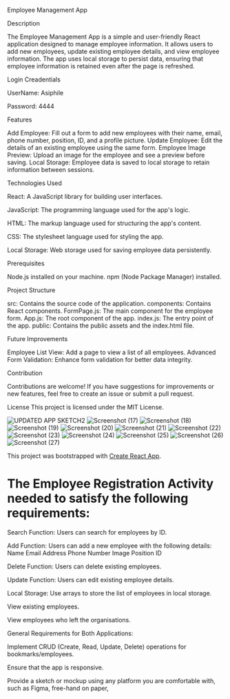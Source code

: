 Employee Management App


Description

The Employee Management App is a simple and user-friendly React application designed to manage employee information. It allows users to add new employees, update existing employee details, and view employee information. The app uses local storage to persist data, ensuring that employee information is retained even after the page is refreshed.


Login Creadentials

UserName: Asiphile

Password: 4444


Features

Add Employee: Fill out a form to add new employees with their name, email, phone number, position, ID, and a profile picture.
Update Employee: Edit the details of an existing employee using the same form.
Employee Image Preview: Upload an image for the employee and see a preview before saving.
Local Storage: Employee data is saved to local storage to retain information between sessions.


Technologies Used

React: A JavaScript library for building user interfaces.

JavaScript: The programming language used for the app's logic.

HTML: The markup language used for structuring the app's content.

CSS: The stylesheet language used for styling the app.

Local Storage: Web storage used for saving employee data persistently.





Prerequisites

Node.js installed on your machine.
npm (Node Package Manager) installed.


Project Structure

src: Contains the source code of the application.
components: Contains React components.
FormPage.js: The main component for the employee form.
App.js: The root component of the app.
index.js: The entry point of the app.
public: Contains the public assets and the index.html file.


Future Improvements

Employee List View: Add a page to view a list of all employees.
Advanced Form Validation: Enhance form validation for better data integrity.


Contribution

Contributions are welcome! If you have suggestions for improvements or new features, feel free to create an issue or submit a pull request.

License
This project is licensed under the MIT License.


![UPDATED APP SKETCH2](https://github.com/user-attachments/assets/2f3d7c0c-4491-49b9-a04c-acb6ab6236d1)
![Screenshot (17)](https://github.com/user-attachments/assets/6a9ef953-9bd7-4cb2-bc13-a823c200badf)
![Screenshot (18)](https://github.com/user-attachments/assets/cca4ceaf-2a4e-4ced-b77d-319ec4700ddb)
![Screenshot (19)](https://github.com/user-attachments/assets/96238fe9-a4f6-4702-85cf-eb47b4a46946)
![Screenshot (20)](https://github.com/user-attachments/assets/36911dd5-f4df-4b69-bbf3-ad2d3aca8075)
![Screenshot (21)](https://github.com/user-attachments/assets/84025f9c-04e7-4ab5-8074-368e04230b15)
![Screenshot (22)](https://github.com/user-attachments/assets/35988fbb-f09c-4e2e-af4c-f0dc49701524)
![Screenshot (23)](https://github.com/user-attachments/assets/9c75d3cf-f6b1-40d8-8473-f4ccbd1ee802)
![Screenshot (24)](https://github.com/user-attachments/assets/0845e0e3-d3c9-4061-a808-fa6a1dee92c8)
![Screenshot (25)](https://github.com/user-attachments/assets/0ddd3dc3-5020-424f-a6b9-45c3febd5f4e)
![Screenshot (26)](https://github.com/user-attachments/assets/d89ab898-f3aa-4a49-a64e-6267fe60d5f9)
![Screenshot (27)](https://github.com/user-attachments/assets/7f593129-a538-4815-aa8c-b2b8acc348c0)


This project was bootstrapped with [Create React App](https://github.com/facebook/create-react-app).


# The Employee Registration Activity needed to satisfy  the following requirements:


Search Function: Users can search for employees by ID.

Add Function: Users can add a new employee with the following details:
Name
Email Address
Phone Number
Image
Position
ID

Delete Function: Users can delete existing employees.

Update Function: Users can edit existing employee details.

Local Storage: Use arrays to store the list of employees in local storage.

View existing employees.

View employees who left the organisations.

General Requirements for Both Applications:

Implement CRUD (Create, Read, Update, Delete) operations for bookmarks/employees.

Ensure that the app is responsive.

Provide a sketch or mockup using any platform you are comfortable with, such as Figma, free-hand on paper,

